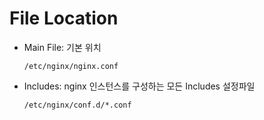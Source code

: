 # File Location

* Main File: 기본 위치
  ```
  /etc/nginx/nginx.conf
  ```
* Includes: nginx 인스턴스를 구성하는 모든 Includes 설정파일
  ```
  /etc/nginx/conf.d/*.conf
  ```
